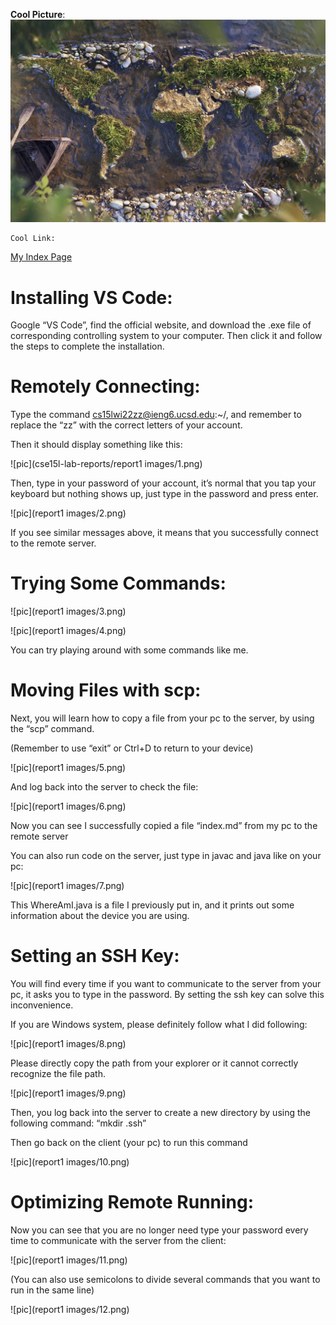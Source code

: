 __Cool Picture__: ![World Map](Image1.jpg)

```
Cool Link:
```

[My Index Page](https://henohyj.github.io/cse15l-lab-reports/index.html)



# Installing VS Code:

Google “VS Code”, find the official website, and download the .exe file of corresponding controlling system to your computer. Then click it and follow the steps to complete the installation.


# Remotely Connecting:

Type the command cs15lwi22zz@ieng6.ucsd.edu:~/, and remember to replace the “zz” with the correct letters of your account.

Then it should display something like this:

![pic](cse15l-lab-reports/report1 images/1.png)

Then, type in your password of your account, it’s normal that you tap your keyboard but nothing shows up, just type in the password and press enter.

![pic](report1 images/2.png)

If you see similar messages above, it means that you successfully connect to the remote server.


# Trying Some Commands:

![pic](report1 images/3.png)

![pic](report1 images/4.png)

You can try playing around with some commands like me.


# Moving Files with scp:

Next, you will learn how to copy a file from your pc to the server, by using the “scp” command.

(Remember to use “exit” or Ctrl+D to return to your device)

![pic](report1 images/5.png)

And log back into the server to check the file:

![pic](report1 images/6.png)

Now you can see I successfully copied a file “index.md” from my pc to the remote server


You can also run code on the server, just type in javac and java like on your pc:

![pic](report1 images/7.png)

This WhereAmI.java is a file I previously put in, and it prints out some information about the device you are using.


# Setting an SSH Key:

You will find every time if you want to communicate to the server from your pc, it asks you to type in the password. By setting the ssh key can solve this inconvenience. 


If you are Windows system, please definitely follow what I did following:

![pic](report1 images/8.png)

Please directly copy the path from your explorer or it cannot correctly recognize the file path.

![pic](report1 images/9.png)


Then, you log back into the server to create a new directory by using the following command:
“mkdir .ssh”

Then go back on the client (your pc) to run this command

![pic](report1 images/10.png)

# Optimizing Remote Running:

Now you can see that you are no longer need type your password every time to communicate with the server from the client:

![pic](report1 images/11.png)


(You can also use semicolons to divide several commands that you want to run in the same line)

![pic](report1 images/12.png)
